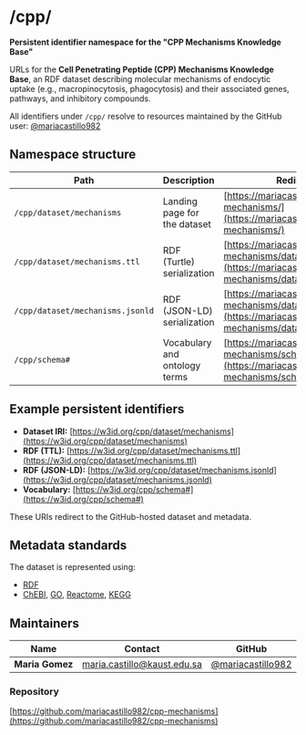 # /cpp/

**Persistent identifier namespace for the "CPP Mechanisms Knowledge Base"**

URLs for the **Cell Penetrating Peptide (CPP) Mechanisms Knowledge Base**, an RDF dataset describing molecular mechanisms of endocytic uptake (e.g., macropinocytosis, phagocytosis) and their associated genes, pathways, and inhibitory compounds.

All identifiers under `/cpp/` resolve to resources maintained by the GitHub user: [@mariacastillo982](https://github.com/mariacastillo982)

## Namespace structure

| Path | Description | Redirect target |
|------|--------------|-----------------|
| `/cpp/dataset/mechanisms` | Landing page for the dataset | [https://mariacastillo982.github.io/cpp-mechanisms/](https://mariacastillo982.github.io/cpp-mechanisms/) |
| `/cpp/dataset/mechanisms.ttl` | RDF (Turtle) serialization | [https://mariacastillo982.github.io/cpp-mechanisms/data/mechanisms.ttl](https://mariacastillo982.github.io/cpp-mechanisms/data/mechanisms.ttl) |
| `/cpp/dataset/mechanisms.jsonld` | RDF (JSON-LD) serialization | [https://mariacastillo982.github.io/cpp-mechanisms/data/mechanisms.jsonld](https://mariacastillo982.github.io/cpp-mechanisms/data/mechanisms.jsonld) |
| `/cpp/schema#` | Vocabulary and ontology terms | [https://mariacastillo982.github.io/cpp-mechanisms/schema](https://mariacastillo982.github.io/cpp-mechanisms/schema) |

## Example persistent identifiers

- **Dataset IRI:** [https://w3id.org/cpp/dataset/mechanisms](https://w3id.org/cpp/dataset/mechanisms)  
- **RDF (TTL):** [https://w3id.org/cpp/dataset/mechanisms.ttl](https://w3id.org/cpp/dataset/mechanisms.ttl)  
- **RDF (JSON-LD):** [https://w3id.org/cpp/dataset/mechanisms.jsonld](https://w3id.org/cpp/dataset/mechanisms.jsonld)  
- **Vocabulary:** [https://w3id.org/cpp/schema#](https://w3id.org/cpp/schema#)

These URIs redirect to the GitHub-hosted dataset and metadata.

## Metadata standards

The dataset is represented using:
- [RDF](https://www.w3.org/TR/rdf11-concepts/)
- [ChEBI](https://www.ebi.ac.uk/chebi/), [GO](http://geneontology.org/), [Reactome](https://reactome.org/), [KEGG](https://www.genome.jp/kegg/)

## Maintainers

| Name | Contact | GitHub|
|------|---------|-------|
| **Maria Gomez** | [maria.castillo@kaust.edu.sa](mailto:maria.castillo@kaust.edu.sa) | [@mariacastillo982](https://github.com/mariacastillo982) |

### Repository
[https://github.com/mariacastillo982/cpp-mechanisms](https://github.com/mariacastillo982/cpp-mechanisms)

